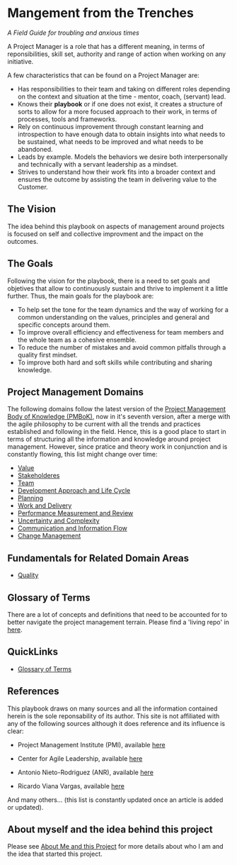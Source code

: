 # Mangement from the Trenches 
*A Field Guide for troubling and anxious times*  


A Project Manager is a role that has a different meaning, in terms of reponsibilities, skill set, authority and range of action when working on any initiative.

A few characteristics that can be found on a Project Manager are:

* Has responsibilities to their team and taking on different roles depending on the context and situation at the time - mentor, coach, (servant) lead.
* Knows their **playbook** or if one does not exist, it creates a structure of sorts to allow for a more focused approach to their work, in terms of processes, tools and frameworks.
* Rely on continuous improvement through constant learning and introspection to have enough data to obtain insights into what needs to be sustained, what needs to be improved and what needs to be abandoned.
* Leads by example. Models the behaviors we desire both interpersonally and technically with a servant leadership as a mindset.
* Strives to understand how their work fits into a broader context and ensures the outcome by assisting the team in delivering value to the Customer.


## The Vision

The idea behind this playbook on aspects of management around projects is focused on self and collective improvment and the impact on the outcomes.


## The Goals

Following the vision for the playbook, there is a need to set goals and objetives that allow to continuously sustain and thrive to implement it a little further. Thus, the main goals for the playbook are:

* To help set the tone for the team dynamics and the way of working for a common understanding on the values, principles and general and specific concepts around them.
* To improve overall efficiency and effectiveness for team members and the whole team as a cohesive ensemble.
* To reduce the number of mistakes and avoid common pitfalls through a quality first mindset.
* To improve both hard and soft skills while contributing and sharing knowledge.


## Project Management Domains

The following domains follow the latest version of the <a href="https://www.pmi.org/pmbok-guide-standards/foundational/pmbok" target="_blank">Project Management Body of Knowledge (PMBoK)</a>, now in it's seventh version, after a merge with the agile philosophy to be current with all the trends and practices established and following in the field. Hence, this is a good place to start in terms of structuring all the information and knowledge around project management. However, since pratice and theory work in conjunction and is constantly flowing, this list might change over time:

* [Value](value/README.md)
* [Stakeholderes](stakeholders/README.md)
* [Team](team/README.md)
* [Development Approach and Life Cycle](development-approach-lifecycle/README.md)
* [Planning](planning/README.md)
* [Work and Delivery](work-delivery/README.md)
* [Performance Measurement and Review](performance-measurement-review/README.md)
* [Uncertainty and Complexity](uncertainty-complexity/README.md)
* [Communication and Information Flow](communication-info-flow/README.md)
* [Change Management](change-management/README.md)


## Fundamentals for Related Domain Areas

* [Quality](quality/README.md)


## Glossary of Terms

There are a lot of concepts and definitions that need to be accounted for to better navigate the project management terrain.
Please find a 'living repo' in [here](PM-domains.md).


## QuickLinks

* [Glossary of Terms](PM-domains.md)


## References

This playbook draws on many sources and all the information contained herein is the sole reponsability of its author. This site is not affiliated with any of the following sources although it does reference and its influence is clear:

* Project Management Institute (PMI), available [here](http://pmi.org)

* Center for Agile Leadership, available [here](https://centerforagileleadership.com/)

* Antonio Nieto-Rodriguez (ANR), available [here](https://antonionietorodriguez.com/)

* Ricardo Viana Vargas, available [here](https://ricardo-vargas.com/pt/)


And many others... (this list is constantly updated once an article is added or updated).


## About myself and the idea behind this project

Please see [About Me and this Project](AboutMe.md) for more details about who I am and the idea that started this project.
